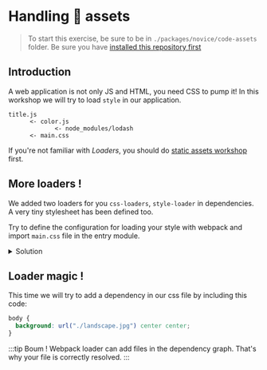 # Handling :nail_care: assets

> To start this exercise, be sure to be in `./packages/novice/code-assets` folder.
> Be sure you have [installed this repository first](../README.md#install)

## Introduction

A web application is not only JS and HTML, you need CSS to pump it!
In this workshop we will try to load `style` in our application.

```
title.js
      <- color.js
             <- node_modules/lodash
      <- main.css
```

If you're not familiar with _Loaders_, you should do [static assets workshop](./static-assets.md) first.

## More loaders !

We added two loaders for you `css-loaders`, `style-loader` in dependencies.
A very tiny stylesheet has been defined too.

Try to define the configuration for loading your style with webpack and import `main.css` file in the entry module.

<details>
<summary>Solution</summary>

```js{24-27}
const path = require("path");

module.exports = {
  entry: "./src/title.js", // The source module of our dependency graph
  output: {
    // Configuration of what we tell webpack to generate (here, a ./dist/main.js file)
    filename: "main.js",
    path: path.resolve(__dirname, "dist")
  },
  module: {
    rules: [
      {
        test: /\.jpg$/,
        use: [
          {
            loader: "file-loader",
            options: {
              outputPath: "assets",
              publicPath: "dist/assets"
            }
          }
        ]
      },
      {
        test: /\.css$/,
        use: ["style-loader", "css-loader"]
      }
    ]
  }
};
```

```js{2}
const { getRandomColor } = require("./color.js");
require("../assets/main.css");

let changeCount = 0;

const el = document.querySelector("h1");

setInterval(() => {
  changeCount++;
  el.innerHTML = `This title will change ! ${changeCount}`;
  el.style.color = getRandomColor();
}, 1000);
```

:::tip
You should look at the generated bundle. There is no generated CSS file. The CSS should be in the JS bundle.
:::

</details>

## Loader magic !

This time we will try to add a dependency in our css file by including this code:

```css
body {
  background: url("./landscape.jpg") center center;
}
```

:::tip
Boum ! Webpack loader can add files in the dependency graph.
That's why your file is correctly resolved.
:::
